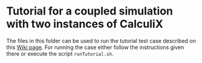 # Tutorial for a coupled simulation with two instances of CalculiX

The files in this folder can be used to run the tutorial test case described on this [Wiki page](https://github.com/precice/precice/wiki/SSI-tutorial). For running the case either follow the instructions given there or execute the script `runTutorial.sh`. 
